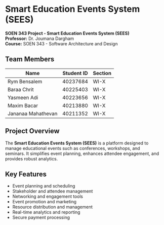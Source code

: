 # Smart Education Events System (SEES)

**SOEN 343 Project - Smart Education Events System (SEES)**  
**Professor:** Dr. Joumana Dargham  
**Course:** SOEN 343 - Software Architecture and Design  

## Team Members
| Name                  | Student ID | Section |
|-----------------------|------------|---------|
| Rym Bensalem         | 40237684   | WI-X    |
| Baraa Chrit          | 40225403   | WI-X    |
| Yasmeen Adi          | 40223656   | WI-X    |
| Maxim Bacar          | 40213880   | WI-X    |
| Jananaa Mahathevan   | 40211352   | WI-X    |

## Project Overview
The **Smart Education Events System (SEES)** is a platform designed to manage educational events such as conferences, workshops, and seminars. It simplifies event planning, enhances attendee engagement, and provides robust analytics.

## Key Features
- Event planning and scheduling  
- Stakeholder and attendee management  
- Networking and engagement tools  
- Event promotion and marketing  
- Resource distribution and management  
- Real-time analytics and reporting  
- Secure payment processing
